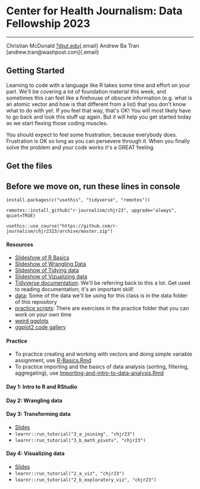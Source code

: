 # Center for Health Journalism: Data Fellowship 2023

------------------------------------------------------------------------

Christian McDonald [?\@ut.edu](mailto:?@ut.edu){.email}
Andrew Ba Tran [andrew.tran\@washpost.com]{.email}

## Getting Started

Learning to code with a language like R takes some time and effort on your part. We'll be covering a lot of foundation material this week, and sometimes this can feel like a firehouse of obscure information (e.g. what is an atomic vector and how is that different from a list) that you don't know what to do with yet. If you feel that way, that's OK! You will most likely have to go back and look this stuff up again. But it will help you get started today as we start flexing those coding muscles.

You should expect to feel some frustration, because everybody does. Frustration is OK so long as you can persevere through it. When you finally solve the problem and your code works it's a GREAT feeling.

## Get the files

## Before we move on, run these lines in console

```
install.packages(c("usethis", "tidyverse", "remotes"))

remotes::install_github("r-journalism/chjr23", upgrade="always", quiet=TRUE)

usethis::use_course("https://github.com/r-journalism/chjr2323/archive/master.zip")
```


#### Resources
-   [Slideshow of R Basics](https://r-journalism.github.io/chjr23/01_intro_to_r_rstudio.html#/title-slide)
-   [Slideshow of Wrangling Data](https://r-journalism.github.io/chjr23/02_wrangling_data.html#/title-slide)
-   [Slideshow of Tidying data](https://r-journalism.github.io/chjr23/03_tidying_data.html)
-   [Slideshow of Vizualizing data](https://r-journalism.github.io/chjr23/04_visualizing_data.html)
-   [Tidyverse documentation](https://www.tidyverse.org/): We'll be referring back to this a lot. Get used to reading documentation; it's an important skill!
-   [data](data/): Some of the data we'll be using for this class is in the data folder of this repository
-   [practice scripts](practice/): There are exercises in the practice folder that you can work on your own time
-   [weird ggplots](https://docs.google.com/presentation/d/1KZooYWyeE0DtMmuD5hGGern0zqixIh49OC304UtYSkM/edit)
-   [ggplot2 code gallery](https://r-graph-gallery.com/ggplot2-package.html)

#### Practice
-   To practice creating and working with vectors and doing simple variable assignment, use [R-Basics.Rmd](practice/R-Basics.Rmd)
-   To practice importing and the basics of data analysis (sorting, filtering, aggregating), use [Importing-and-intro-to-data-analysis.Rmd](practice/Importing-and-intro-to-data-analysis.Rmd)

#### Day 1: Intro to R and RStudio


#### Day 2: Wrangling data


#### Day 3: Transforming data
- [Slides](https://r-journalism.github.io/chjr23/03_tidying_data.html)
- `learnr::run_tutorial("3_a_joining", "chjr23")`
- `learnr::run_tutorial("3_b_math_pivots", "chjr23")`

#### Day 4: Visualizing data
- [Slides](https://r-journalism.github.io/chjr23/04_visualizing_data.html)
- `learnr::run_tutorial("2_a_viz", "chjr23")`
- `learnr::run_tutorial("2_b_exploratory_viz", "chjr23")`

